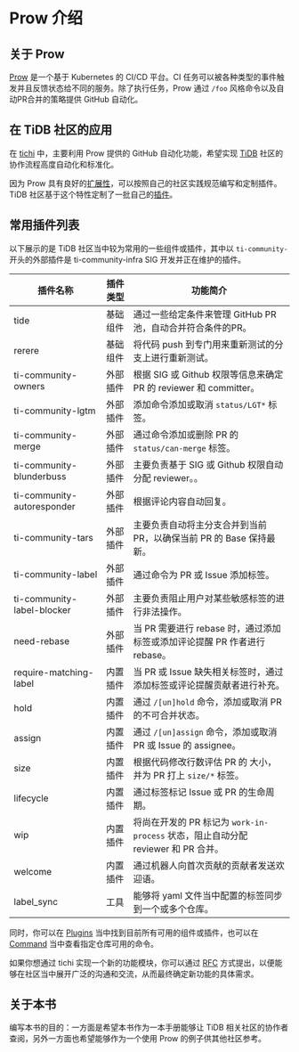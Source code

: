 # Prow 介绍

## 关于 Prow

[Prow](https://github.com/kubernetes/test-infra/tree/master/prow) 是一个基于 Kubernetes 的 CI/CD 平台。CI 任务可以被各种类型的事件触发并且反馈状态给不同的服务。除了执行任务，Prow 通过 `/foo` 风格命令以及自动PR合并的策略提供 GitHub 自动化。

## 在 TiDB 社区的应用

在 [tichi](https://github.com/ti-community-infra/tichi) 中，主要利用 Prow 提供的 GitHub 自动化功能，希望实现 [TiDB](https://github.com/pingcap/tidb) 社区的协作流程高度自动化和标准化。

因为 Prow 具有良好的[扩展性](https://github.com/kubernetes/test-infra/tree/master/prow/plugins)，可以按照自己的社区实践规范编写和定制插件。TiDB 社区基于这个特性定制了一批自己的[插件](https://github.com/ti-community-infra/tichi/tree/master/internal/pkg/externalplugins)。

## 常用插件列表

以下展示的是 TiDB 社区当中较为常用的一些组件或插件，其中以 `ti-community-` 开头的外部插件是 ti-community-infra SIG 开发并正在维护的插件。

| 插件名称                    | 插件类型 | 功能简介                                                                        |
| -------------------------- | ------ | -------------------------------------------------------------------------------|
| tide                       | 基础组件 | 通过一些给定条件来管理 GitHub PR 池，自动合并符合条件的PR。                           |
| rerere                     | 基础组件 | 将代码 push 到专门用来重新测试的分支上进行重新测试。                                  |
| ti-community-owners        | 外部插件 | 根据 SIG 或 Github 权限等信息来确定 PR 的 reviewer 和 committer。                  |
| ti-community-lgtm          | 外部插件 | 添加命令添加或取消 `status/LGT*` 标签。                                           |
| ti-community-merge         | 外部插件 | 通过命令添加或删除 PR 的 `status/can-merge` 标签。                                       |
| ti-community-blunderbuss   | 外部插件 | 主要负责基于 SIG 或 Github 权限自动分配 reviewer。。                               |
| ti-community-autoresponder | 外部插件 | 根据评论内容自动回复。                                                            |
| ti-community-tars          | 外部插件 | 主要负责自动将主分支合并到当前 PR，以确保当前 PR 的 Base 保持最新。                    |
| ti-community-label         | 外部插件 | 通过命令为 PR 或 Issue 添加标签。                                                 |
| ti-community-label-blocker | 外部插件 | 主要负责阻止用户对某些敏感标签的进行非法操作。                                        |
| need-rebase                | 外部插件 | 当 PR 需要进行 rebase 时，通过添加标签或添加评论提醒 PR 作者进行 rebase。              |
| require-matching-label     | 内置插件 | 当 PR 或 Issue 缺失相关标签时，通过添加标签或评论提醒贡献者进行补充。                   |
| hold                       | 内置插件 | 通过 `/[un]hold` 命令，添加或取消 PR 的不可合并状态。                                |
| assign                     | 内置插件 | 通过 `/[un]assign` 命令，添加或取消 PR 或 Issue 的 assignee。                      |
| size                       | 内置插件 | 根据代码修改行数评估 PR 的 大小，并为 PR 打上 `size/*` 标签。                         |
| lifecycle                  | 内置插件 | 通过标签标记 Issue 或 PR 的生命周期。                                              |
| wip                        | 内置插件 | 将尚在开发的 PR 标记为 `work-in-process` 状态，阻止自动分配 reviewer 和 PR 合并。     |
| welcome                    | 内置插件 | 通过机器人向首次贡献的贡献者发送欢迎语。                                             |
| label_sync                 | 工具    | 能够将 yaml 文件当中配置的标签同步到一个或多个仓库。                                  |

同时，你可以在 [Plugins](https://prow.tidb.io/plugins) 当中找到目前所有可用的组件或插件，也可以在 [Command](https://prow.tidb.io/command-help) 当中查看指定仓库可用的命令。

如果你想通过 tichi 实现一个新的功能模块，你可以通过 [RFC](https://github.com/ti-community-infra/rfcs) 方式提出，以便能够在社区当中展开广泛的沟通和交流，从而最终确定新功能的具体需求。 

## 关于本书

编写本书的目的：一方面是希望本书作为一本手册能够让 TiDB 相关社区的协作者查阅，另外一方面也希望能够作为一个使用 Prow 的例子供其他社区参考。
